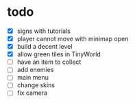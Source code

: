 # todo

- [x] signs with tutorials
- [x] player cannot move with minimap open
- [x] build a decent level
- [x] allow green tiles in TinyWorld
- [ ] have an item to collect
- [ ] add enemies
- [ ] main menu
- [ ] change skins
- [ ] fix camera
